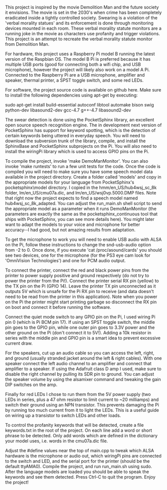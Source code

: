 This project is inspired by the movie Demolition Man and the future society it envisions.  The movie is set in the 2030's when crime has been completely eradicated inside a tightly controlled society.  Swearing is a violation of the 'verbal morality statues' and its enforcement is done through monitoring devices mounted in each room.  These verbal morality statute monitors are a running joke in the movie as characters use profanity and trigger violations.  This project is an attempt to recreate the verbal morality statute monitor from Demolition Man.

For hardware, this project uses a Raspberry Pi model B running the latest version of the Raspbian OS.  The model B Pi is preferred because it has multiple USB ports (good for connecting both a wifi chip, and USB microphone), however the project will likely also work on a model A Pi.  Connected to the Raspberry Pi are a USB microphone, amplifier and speaker, thermal printer, a SPST toggle switch, and some red LEDs.

For software, the project source code is available on github here.  Make sure to install the following dependencies using apt-get by executing:

sudo apt-get install build-essential autoconf libtool automake bison swig python-dev libasound2-dev gcc-4.7 g++-4.7 libasound2-dev

The swear detection is done using the PocketSphinx library, an excellent open source speech recognition engine.  The in development next version of PocketSphinx has support for keyword spotting, which is the detection of certain keywords being uttered in everyday speech.  You will need to download the subversion trunk of the library, compile, and install the SphinxBase and PocketSphinx subprojects on the Pi.  You will also need to install the wiringPi library which is used to access GPIO pins on the Pi.

To compile the project, invoke 'make DemoManMonitor'.  You can also invoke 'make runtests' to run a few unit tests for the code.  Once the code is compiled you will need to make sure you have some speech model data available in the project directory.  Create a folder called 'models' and copy in the appropriate models for your language from PocketSphinx's pocketsphinx\model directory.  I copied in the hmm/en_US/hub4wsj_sc_8k folder,  lm/en_US/cmu07a.dic, and lm/en_US/wsj0vp.5000.DMP files.  Note that right now the project expects to find a speech model named hub4wsj_sc_8k_adapted.  You can adjust the run_main.sh shell script to send the appropriate model as a parameter when it runs DemoManMonitor (the parameters are exactly the same as the pocketsphinx_continuous tool that ships with PocketSphinx, you can see more details here).  You might later want to adapt the models to your voice and microphone for better accuracy--I had good, but not amazing results from adaptation.

To get the microphone to work you will need to enable USB audio with ALSA on the Pi, follow these instructions to change the snd-usb-audio option from -2 to 0.  Once done, if you execute 'cat /proc/asound/cards' you should see two devices, one for the microphone (for the PS3 eye cam look for 'OmniVision Technologies') and one for PCM audio output.

To connect the printer, connect the red and black power pins from the printer to power supply positive and ground respectively (do not try to power the printer from the Pi!).  Connect the printer serial RX pin (yellow) to the TX pin on the Pi (GPIO 14).  Leave the printer TX pin unconnected as it outputs 5V which is unsafe for the Pi RX pin to receive (and data doesn't need to be read from the printer in this application).  Note when you power on the Pi the printer might start printing garbage so disconnect the RX pin on boot and connect it before running the software.

Connect the quiet mode switch to any GPIO pin on the Pi, I used wiring Pi pin 0 (which is Pi BCM pin 17).  If using an SPST toggle switch, the middle pin goes to the GPIO pin, while one outer pin goes to 3.3V power and the other ground on the Pi (don't connect it to 5V!).  Adding a 10k resistor in series with the middle pin and GPIO pin is a smart idea to prevent excessive current draw.

For the speakers, cut up an audio cable so you can access the left, right, and ground (usually stranded jacket around the left & right cables).  With one speaker connect the left audio channel to an amplifier and connect that amplifier to a speaker.  If using the Adafruit class D amp I used, make sure to disable the right channel by pulling its SDR pin to ground.  You can adjust the speaker volume by using the alsamixer command and tweaking the gain DIP switches on the amp.

Finally for red LEDs I chose to run them from the 5V power supply (two LEDs in series, plus a 47 ohm resistor to limit current to ~20 milliamps) and switch their ground using an NPN transistor.  This prevents damaging the Pi by running too much current from it to light the LEDs.  This is a useful guide on wiring up a transistor to switch LEDs and other loads.

To control the profanity keywords that will be detected, create a file keywords.txt in the root of the project.  On each line add a word or short phrase to be detected.  Only add words which are defined in the dictionary your model uses, i.e. words in the cmu07a.dic file.

Adjust the #define values near the top of main.cpp to tweak which ALSA hardware is the microphone or audio out, which wiringPi pins are connected to the switch and LED, and the serial port for the printer (should be the default ttyAMA0).  Compile the project, and run run_main.sh using sudo.  After the language models are loaded you should be able to speak the keywords and see them detected.  Press Ctrl-C to quit the program.  Enjoy the project!
